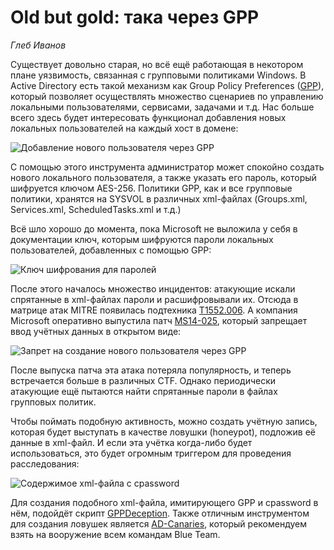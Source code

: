 # Old but gold: така через GPP
*Глеб Иванов*

Существует довольно старая, но всё ещё работающая в некотором плане уязвимость, связанная с групповыми политиками Windows. В Active Directory есть такой механизм как Group Policy Preferences ([GPP](https://learn.microsoft.com/en-us/previous-versions/windows/it-pro/windows-server-2012-r2-and-2012/dn581922(v=ws.11))), который позволяет осуществлять множество сценариев по управлению локальными пользователями, сервисами, задачами и т.д. Нас больше всего здесь будет интересовать функционал добавления новых локальных пользователей на каждый хост в домене:

![Добавление нового пользователя через GPP](https://github.com/klsecservices/Publications/blob/master/purpleshift/pics-GPP/1new-user.png?raw=true)

С помощью этого инструмента администратор может спокойно создать нового локального пользователя, а также указать его пароль, который шифруется ключом AES-256. Политики GPP, как и все групповые политики, хранятся на SYSVOL в различных xml-файлах (Groups.xml, Services.xml, ScheduledTasks.xml и т.д.)

Всё шло хорошо до момента, пока Microsoft не выложила у себя в документации ключ, которым шифруются пароли локальных пользователей, добавленных с помощью GPP:

![Ключ шифрования для паролей](https://github.com/klsecservices/Publications/blob/master/purpleshift/pics-GPP/2ms-key.png?raw=true)

После этого началось множество инцидентов: атакующие искали спрятанные в xml-файлах пароли и расшифровывали их. Отсюда в матрице атак MITRE появилась подтехника [T1552.006](https://attack.mitre.org/techniques/T1552/006/). А компания Microsoft оперативно выпустила патч [MS14-025](https://support.microsoft.com/en-us/topic/ms14-025-vulnerability-in-group-policy-preferences-could-allow-elevation-of-privilege-may-13-2014-60734e15-af79-26ca-ea53-8cd617073c30), который запрещает ввод учётных данных в открытом виде:

![Запрет на создание нового пользователя через GPP](https://github.com/klsecservices/Publications/blob/master/purpleshift/pics-GPP/3warning.png?raw=true)

После выпуска патча эта атака потеряла популярность, и теперь встречается больше в различных CTF. Однако периодически атакующие ещё пытаются найти спрятанные пароли в файлах групповых политик. 

Чтобы поймать подобную активность, можно создать учётную запись, которая будет выступать в качестве ловушки (honeypot), подложив её данные в xml-файл. И если эта учётка когда-либо будет использоваться, это будет огромным триггером для проведения расследования:

![Содержимое xml-файла с cpassword](https://github.com/klsecservices/Publications/blob/master/purpleshift/pics-GPP/4honeypot.png?raw=true)

Для создания подобного xml-файла, имитирующего GPP и cpassword в нём, подойдёт скрипт [GPPDeception](https://github.com/RedSiege/GPPDeception). Также отличным инструментом для создания ловушек является [AD-Canaries](https://github.com/AirbusProtect/AD-Canaries), который рекомендуем взять на вооружение всем командам Blue Team.
